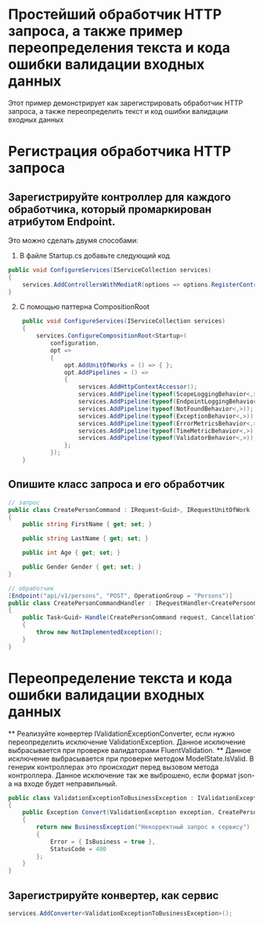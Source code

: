 # Простейший обработчик HTTP запроса, а также пример переопределения текста и кода ошибки валидации входных данных

Этот пример демонстрирует как зарегистрировать обработчик HTTP запроса, а также переопределить текст и код ошибки валидации входных данных

# Регистрация обработчика HTTP запроса

## Зарегистрируйте контроллер для каждого обработчика, который промаркирован атрибутом **Endpoint**. 

Это можно сделать двумя способами:
1. В файле Startup.cs добавьте следующий код
```csharp
public void ConfigureServices(IServiceCollection services)
{ 
	services.AddControllersWithMediatR(options => options.RegisterControllersFromAssemblyContaining<Startup>());		
}
```
2. С помощью паттерна CompositionRoot
```csharp
    public void ConfigureServices(IServiceCollection services)
    {
        services.ConfigureCompositionRoot<Startup>(
            configuration,
            opt =>
            {
                opt.AddUnitOfWorks = () => { };
                opt.AddPipelines = () =>
                {
                    services.AddHttpContextAccessor();
                    services.AddPipeline(typeof(ScopeLoggingBehavior<,>));
                    services.AddPipeline(typeof(EndpointLoggingBehavior<,>));
                    services.AddPipeline(typeof(NotFoundBehavior<,>));
                    services.AddPipeline(typeof(ExceptionBehavior<,>));
                    services.AddPipeline(typeof(ErrorMetricsBehavior<,>));
                    services.AddPipeline(typeof(TimeMetricBehavior<,>));
                    services.AddPipeline(typeof(ValidatorBehavior<,>));
                };
            });
    }
```
## Опишите класс запроса и его обработчик
```csharp
// запрос
public class CreatePersonCommand : IRequest<Guid>, IRequestUnitOfWork
{
    public string FirstName { get; set; }

    public string LastName { get; set; }

    public int Age { get; set; }

    public Gender Gender { get; set; }
}

// обработчик
[Endpoint("api/v1/persons", "POST", OperationGroup = "Persons")]
public class CreatePersonCommandHandler : IRequestHandler<CreatePersonCommand, Guid>
{
    public Task<Guid> Handle(CreatePersonCommand request, CancellationToken cancellationToken)
    {
        throw new NotImplementedException();
    }
}

```

# Переопределение текста и кода ошибки валидации входных данных

** Реализуйте конвертер IValidationExceptionConverter, если нужно переопределить исключение ValidationException. Данное исключение выбрасывается при проверке валидаторами FluentValidation. **
Данное исключение выбрасывается при проверке методом ModelState.IsValid.
В генерик контроллерах это происходит перед вызовом метода контроллера. Данное исключение так же выброшено, если формат json-а на входе будет неправильный. 

```csharp
public class ValidationExceptionToBusinessException : IValidationExceptionConverter<CreatePersonCommand>
{
    public Exception Convert(ValidationException exception, CreatePersonCommand command)
    {
        return new BusinessException("Некорректный запрос к сервису")
        {
            Error = { IsBusiness = true },
            StatusCode = 400
        };
    }
}

```
## Зарегистрируйте конвертер, как сервис
```csharp
services.AddConverter<ValidationExceptionToBusinessException>();
```